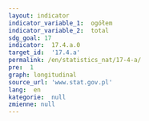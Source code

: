 ```yaml
---
layout: indicator
indicator_variable_1:  ogółem
indicator_variable_2:  total
sdg_goal: 17
indicator:  17.4.a.0
target_id:  '17.4.a'
permalink: /en/statistics_nat/17-4-a/
pre:  1
graph: longitudinal
source_url: 'www.stat.gov.pl'
lang:  en
kategorie:  null
zmienne: null
---
```

